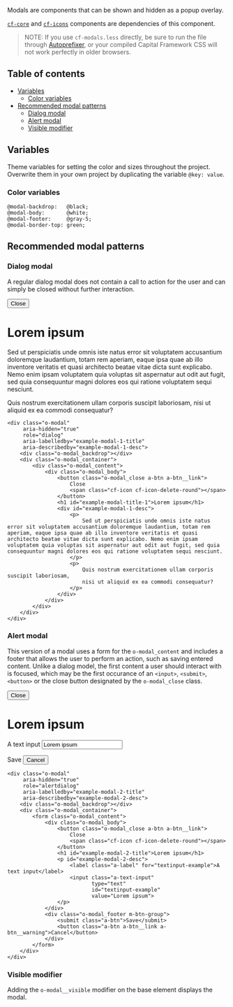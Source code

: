 Modals are components that can be shown and hidden as a popup overlay.

[`cf-core`](../cf-core) and [`cf-icons`](../cf-icons) components are
dependencies of this component.

> NOTE: If you use `cf-modals.less` directly,
  be sure to run the file through
  [Autoprefixer](https://github.com/postcss/autoprefixer),
  or your compiled Capital Framework CSS will
  not work perfectly in older browsers.


## Table of contents

- [Variables](#variables)
  - [Color variables](#color-variables)
- [Recommended modal patterns](#recommended-modal-patterns)
  - [Dialog modal](#dialog-modal)
  - [Alert modal](#alert-modal)
  - [Visible modifier](#visible-modifier)

## Variables

Theme variables for setting the color and sizes throughout the project.
Overwrite them in your own project by duplicating the variable `@key: value`.

### Color variables

```
@modal-backdrop:   @black;
@modal-body:       @white;
@modal-footer:     @gray-5;
@modal-border-top: green;
```


## Recommended modal patterns

### Dialog modal

A regular dialog modal does not contain a call to action for the user and
can simply be closed without further interaction.

<div class="o-modal"
     aria-hidden="true"
     role="dialog"
     aria-labelledby="example-modal-1-title"
     aria-describedby="example-modal-1-desc">
    <div class="o-modal_backdrop"></div>
    <div class="o-modal_container">
        <div class="o-modal_content">
            <div class="o-modal_body">
                <button class="o-modal_close a-btn a-btn__link">
                    Close
                    <span class="cf-icon cf-icon-delete-round"></span>
                </button>
                <h1 id="example-modal-title-1">Lorem ipsum</h1>
                <div id="example-modal-1-desc">
                    <p>
                        Sed ut perspiciatis unde omnis iste natus error sit voluptatem accusantium doloremque laudantium, totam rem aperiam, eaque ipsa quae ab illo inventore veritatis et quasi architecto beatae vitae dicta sunt explicabo. Nemo enim ipsam voluptatem quia voluptas sit aspernatur aut odit aut fugit, sed quia consequuntur magni dolores eos qui ratione voluptatem sequi nesciunt.
                    </p>
                    <p>
                        Quis nostrum exercitationem ullam corporis suscipit laboriosam,
                        nisi ut aliquid ex ea commodi consequatur?
                    </p>
                </div>
            </div>
        </div>
    </div>
</div>

```
<div class="o-modal"
     aria-hidden="true"
     role="dialog"
     aria-labelledby="example-modal-1-title"
     aria-describedby="example-modal-1-desc">
    <div class="o-modal_backdrop"></div>
    <div class="o-modal_container">
        <div class="o-modal_content">
            <div class="o-modal_body">
                <button class="o-modal_close a-btn a-btn__link">
                    Close
                    <span class="cf-icon cf-icon-delete-round"></span>
                </button>
                <h1 id="example-modal-title-1">Lorem ipsum</h1>
                <div id="example-modal-1-desc">
                    <p>
                        Sed ut perspiciatis unde omnis iste natus error sit voluptatem accusantium doloremque laudantium, totam rem aperiam, eaque ipsa quae ab illo inventore veritatis et quasi architecto beatae vitae dicta sunt explicabo. Nemo enim ipsam voluptatem quia voluptas sit aspernatur aut odit aut fugit, sed quia consequuntur magni dolores eos qui ratione voluptatem sequi nesciunt.
                    </p>
                    <p>
                        Quis nostrum exercitationem ullam corporis suscipit laboriosam,
                        nisi ut aliquid ex ea commodi consequatur?
                    </p>
                </div>
            </div>
        </div>
    </div>
</div>
```

### Alert modal

This version of a modal uses a form for the `o-modal_content` and includes
a footer that allows the user to perform an action, such as saving
entered content. Unlike a dialog model, the first content a user should
interact with is focused, which may be the first occurance of an `<input>`,
`<submit>`, `<button>` or the close button designated by
the `o-modal_close` class.

<div class="o-modal"
     aria-hidden="true"
     role="alertdialog"
     aria-labelledby="example-modal-2-title"
     aria-describedby="example-modal-2-desc">
    <div class="o-modal_backdrop"></div>
    <div class="o-modal_container">
        <form class="o-modal_content">
            <div class="o-modal_body">
                <button class="o-modal_close a-btn a-btn__link">
                    Close
                    <span class="cf-icon cf-icon-delete-round"></span>
                </button>
                <h1 id="example-modal-2-title">Lorem ipsum</h1>
                <p id="example-modal-2-desc">
                    <label class="a-label" for="textinput-example">A text input</label>
                    <input class="a-text-input"
                           type="text"
                           id="textinput-example"
                           value="Lorem ipsum">
                </p>
            </div>
            <div class="o-modal_footer m-btn-group">
                <submit class="a-btn">Save</submit>
                <button class="a-btn a-btn__link a-btn__warning">Cancel</button>
            </div>
        </form>
    </div>
</div>

```
<div class="o-modal"
     aria-hidden="true"
     role="alertdialog"
     aria-labelledby="example-modal-2-title"
     aria-describedby="example-modal-2-desc">
    <div class="o-modal_backdrop"></div>
    <div class="o-modal_container">
        <form class="o-modal_content">
            <div class="o-modal_body">
                <button class="o-modal_close a-btn a-btn__link">
                    Close
                    <span class="cf-icon cf-icon-delete-round"></span>
                </button>
                <h1 id="example-modal-2-title">Lorem ipsum</h1>
                <p id="example-modal-2-desc">
                    <label class="a-label" for="textinput-example">A text input</label>
                    <input class="a-text-input"
                           type="text"
                           id="textinput-example"
                           value="Lorem ipsum">
                </p>
            </div>
            <div class="o-modal_footer m-btn-group">
                <submit class="a-btn">Save</submit>
                <button class="a-btn a-btn__link a-btn__warning">Cancel</button>
            </div>
        </form>
    </div>
</div>
```

### Visible modifier

Adding the `o-modal__visible` modifier on the base element displays the modal.
